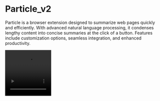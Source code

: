 # Particle_v2

Particle is a browser extension designed to summarize web pages quickly and efficiently. With advanced natural language processing, it condenses lengthy content into concise summaries at the click of a button. Features include customization options, seamless integration, and enhanced productivity.

<video width="150" height="150" autoplay loop>
  <source src="https://github.com/CS-Kiran/Particle_v2/assets/109469540/0b161128-032c-4679-87bf-56e507848f92" type="video/mp4">
  Your browser does not support the video tag.
</video>
